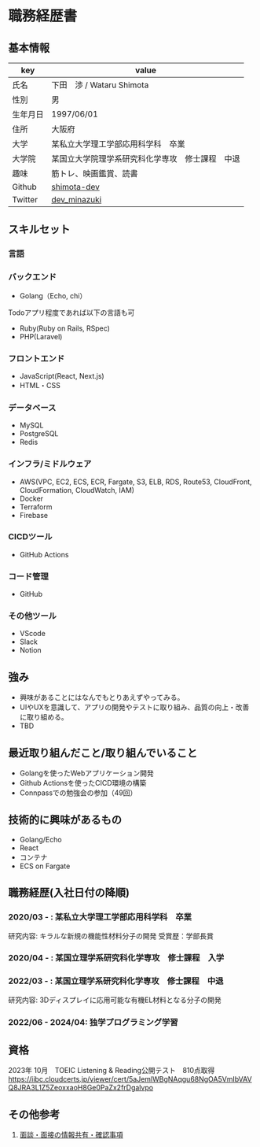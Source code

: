 # 職務経歴書

## 基本情報

|key|value|
|---|-----|
|氏名|下田　渉 / Wataru Shimota|
|性別|男|
|生年月日|1997/06/01|
|住所|大阪府|
|大学|某私立大学理工学部応用科学科　卒業|
|大学院|某国立大学院理学系研究科化学専攻　修士課程　中退|
|趣味|筋トレ、映画鑑賞、読書|
|Github|[shimota-dev](https://github.com/shimota-dev)|
|Twitter|[dev_minazuki](https://twitter.com/dev_minazuki)|
## スキルセット
### 言語
### バックエンド
- Golang（Echo, chi）

Todoアプリ程度であれば以下の言語も可
- Ruby(Ruby on Rails, RSpec)
- PHP(Laravel)

### フロントエンド
- JavaScript(React, Next.js)
- HTML・CSS

### データベース
- MySQL
- PostgreSQL
- Redis

### インフラ/ミドルウェア
- AWS(VPC, EC2, ECS, ECR, Fargate, S3, ELB, RDS, Route53, CloudFront, CloudFormation, CloudWatch, IAM)
- Docker
- Terraform
- Firebase

### CICDツール
- GitHub Actions

### コード管理
- GitHub

### その他ツール
- VScode
- Slack
- Notion

## 強み
- 興味があることにはなんでもとりあえずやってみる。
- UIやUXを意識して、アプリの開発やテストに取り組み、品質の向上・改善に取り組める。
- TBD

## 最近取り組んだこと/取り組んでいること
- Golangを使ったWebアプリケーション開発
- Github Actionsを使ったCICD環境の構築
- Connpassでの勉強会の参加（49回）

## 技術的に興味があるもの
- Golang/Echo
- React
- コンテナ
- ECS on Fargate

## 職務経歴(入社日付の降順)
### 2020/03 - : 某私立大学理工学部応用科学科　卒業
研究内容: キラルな新規の機能性材料分子の開発
受賞歴：学部長賞

### 2020/04 - : 某国立理学系研究科化学専攻　修士課程　入学
### 2022/03 - : 某国立理学系研究科化学専攻　修士課程　中退
研究内容: 3Dディスプレイに応用可能な有機EL材料となる分子の開発

### 2022/06 - 2024/04: 独学プログラミング学習

## 資格
2023年 10月　TOEIC Listening & Reading公開テスト　810点取得
https://iibc.cloudcerts.jp/viewer/cert/5aJemlWBgNAqgu68NgOA5VmIbVAVQ8JRA3L1Z5ZeoxxaoH8Ge0PaZx2frDgalvpo

## その他参考
1. [面談・面接の情報共有・確認事項](https://github.com/shimota-dev/Interview-inquiries)
